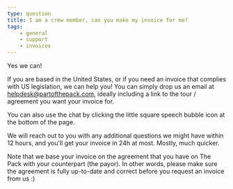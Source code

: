 ```yaml
---
type: question
title: I am a crew member, can you make my invoice for me?
tags:
    - general
    - support
    - invoices
---
```


Yes we can!

If you are based in the United States, or if you need an invoice that complies with US legislation, we can help you!
You can simply drop us an email at helpdesk@partofthepack.com, ideally including a link to the tour / agreement you want your invoice for.

You can also use the chat by clicking the little square speech bubble icon at the bottom of the page.

We will reach out to you with any additional questions we might have within 12 hours, and you'll get your invoice in 24h at most. Mostly, much quicker.

Note that we base your invoice on the agreement that you have on The Pack with your counterpart (the payor). 
In other words, please make sure the agreement is fully up-to-date and correct before you request an invoice from us :)  
